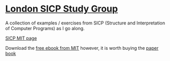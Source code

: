 [London SICP Study Group](http://www.meetup.com/London-SICP-Study-Group)
=======================


A collection of examples / exercises from SICP (Structure and Interpretation of Computer Programs) as I go along.

[SICP MIT page](http://mitpress.mit.edu/sicp/)

Download the [free ebook from MIT](http://web.mit.edu/alexmv/6.S184/sicp.pdf) however, it is worth buying the [paper book](http://www.amazon.co.uk/Structure-Interpretation-Computer-Electrical-Engineering/dp/0262510871/ref=sr_1_1?ie=UTF8&qid=1359306436&sr=8-1)
